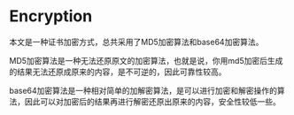# Encryption
本文是一种证书加密方式，总共采用了MD5加密算法和base64加密算法。

MD5加密算法是一种无法还原原文的加密算法，也就是说，你用md5加密后生成的结果无法还原成原来的内容，是不可逆的，因此可靠性较高。

base64加密算法是一种相对简单的加解密算法，是可以进行加密和解密操作的算法，因此可以对加密后的结果再进行解密还原出原来的内容，安全性较低一些。

